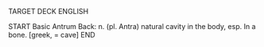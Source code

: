 TARGET DECK
ENGLISH

START
Basic
Antrum
Back: n. (pl. Antra) natural cavity in the body, esp. In a bone. [greek, = cave]
END
